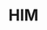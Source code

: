 ---
title: "HIM"
summary: "HIM was a Finnish rock band founded in 1991 by singer/frontman Ville Valo and bass player Migé Amour. Their first release was the demo EP *666 Ways To Love: Prologue*, which was released in 1996 and is the only thing they released under their original name. By the time they released their debut full-length *Greatest Love Songs Vol. 666* in 1997, the name had been shortened to HIM to make their name easier on the Finnish tongue as well as to tone down the more occult elements of their public image. With their second album, *Razorblade Romance*, HIM gained exposure all over Europe as the track \"Join Me\" was included in the European version of the movie *The Thirteenth Floor*. Their fourth album, *Love Metal*, expanded their popularity to the U.S., giving them the status of world-wide rock stars. The album *Dark Light* spawned the hit \"Wings of a Butterfly\", which became the band's biggest US hit and made *Dark Light* the first album by a Finnish act to go gold in the US. The band disbanded in 2017. Final lineup: Ville Valo - vocals Migé Amour - bass Lily Lazer - guitar Emerson Burton - keyboards Jukka \"Kosmo\" Kröger - drums"
image: "him.jpg"
---